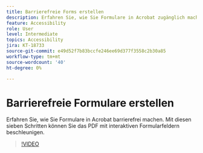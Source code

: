 ```yaml
---
title: Barrierefreie Forms erstellen
description: Erfahren Sie, wie Sie Formulare in Acrobat zugänglich machen
feature: Accessibility
role: User
level: Intermediate
topics: Accessibility
jira: KT-18733
source-git-commit: e49d52f7b83bccfe246ee69d377f3558c2b30a85
workflow-type: tm+mt
source-wordcount: '40'
ht-degree: 0%

---
```


# Barrierefreie Formulare erstellen

Erfahren Sie, wie Sie Formulare in Acrobat barrierefrei machen. Mit diesen sieben Schritten können Sie das PDF mit interaktiven Formularfeldern beschleunigen.

>[!VIDEO](https://video.tv.adobe.com/v/3471671?quality=12&learn=on&hidetitle=true&captions=ger)